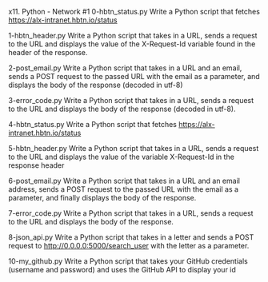 x11. Python - Network #1
0-hbtn_status.py
Write a Python script that fetches https://alx-intranet.hbtn.io/status

1-hbtn_header.py
Write a Python script that takes in a URL, sends a request to the URL and displays the value of the X-Request-Id variable found in the header of the response.


2-post_email.py
Write a Python script that takes in a URL and an email, sends a POST request to the passed URL with the email as a parameter, and displays the body of the response (decoded in utf-8)


3-error_code.py
Write a Python script that takes in a URL, sends a request to the URL and displays the body of the response (decoded in utf-8).


4-hbtn_status.py
Write a Python script that fetches https://alx-intranet.hbtn.io/status


5-hbtn_header.py
Write a Python script that takes in a URL, sends a request to the URL and displays the value of the variable X-Request-Id in the response header


6-post_email.py
Write a Python script that takes in a URL and an email address, sends a POST request to the passed URL with the email as a parameter, and finally displays the body of the response.


7-error_code.py
Write a Python script that takes in a URL, sends a request to the URL and displays the body of the response.



8-json_api.py
Write a Python script that takes in a letter and sends a POST request to http://0.0.0.0:5000/search_user with the letter as a parameter.

10-my_github.py
Write a Python script that takes your GitHub credentials (username and password) and uses the GitHub API to display your id

